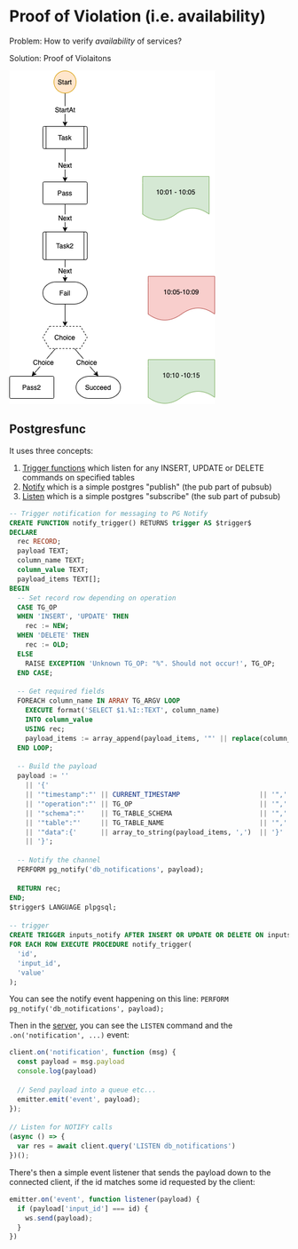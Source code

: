 # Proof of Violation (i.e. availability)

Problem: How to verify *availability* of services? 

Solution: Proof of Violaitons

![image](ref.png)




## Postgresfunc

It uses three concepts:

1. [Trigger functions](https://www.postgresql.org/docs/9.4/functions-trigger.html) which listen for any INSERT, UPDATE or DELETE commands on specified tables
2. [Notify](https://www.postgresql.org/docs/9.1/sql-notify.html) which is a simple postgres "publish" (the pub part of pubsub)
3. [Listen](https://www.postgresql.org/docs/9.1/sql-listen.html) which is a simple postgres "subscribe" (the sub part of pubsub)


```sql
-- Trigger notification for messaging to PG Notify
CREATE FUNCTION notify_trigger() RETURNS trigger AS $trigger$
DECLARE
  rec RECORD;
  payload TEXT;
  column_name TEXT;
  column_value TEXT;
  payload_items TEXT[];
BEGIN
  -- Set record row depending on operation
  CASE TG_OP
  WHEN 'INSERT', 'UPDATE' THEN
    rec := NEW;
  WHEN 'DELETE' THEN
    rec := OLD;
  ELSE
    RAISE EXCEPTION 'Unknown TG_OP: "%". Should not occur!', TG_OP;
  END CASE;

  -- Get required fields
  FOREACH column_name IN ARRAY TG_ARGV LOOP
    EXECUTE format('SELECT $1.%I::TEXT', column_name)
    INTO column_value
    USING rec;
    payload_items := array_append(payload_items, '"' || replace(column_name, '"', '\"') || '":"' || replace(column_value, '"', '\"') || '"');
  END LOOP;

  -- Build the payload
  payload := ''
    || '{'
    || '"timestamp":"' || CURRENT_TIMESTAMP                    || '",'
    || '"operation":"' || TG_OP                                || '",'
    || '"schema":"'    || TG_TABLE_SCHEMA                      || '",'
    || '"table":"'     || TG_TABLE_NAME                        || '",'
    || '"data":{'      || array_to_string(payload_items, ',')  || '}'
    || '}';

  -- Notify the channel
  PERFORM pg_notify('db_notifications', payload);

  RETURN rec;
END;
$trigger$ LANGUAGE plpgsql;

-- trigger
CREATE TRIGGER inputs_notify AFTER INSERT OR UPDATE OR DELETE ON inputs
FOR EACH ROW EXECUTE PROCEDURE notify_trigger(
  'id',
  'input_id',
  'value'
);
```

You can see the notify event happening on this line: `PERFORM pg_notify('db_notifications', payload);`

Then in the [server](server/server.js), you can see the `LISTEN` command and the `.on('notification', ...)` event:

```javascript
client.on('notification', function (msg) {
  const payload = msg.payload
  console.log(payload)

  // Send payload into a queue etc...
  emitter.emit('event', payload);
});

// Listen for NOTIFY calls
(async () => {
  var res = await client.query('LISTEN db_notifications')
})();
```

There's then a simple event listener that sends the payload down to the connected client, if the id matches some id requested by the client:

```javascript
emitter.on('event', function listener(payload) {
  if (payload['input_id'] === id) {
    ws.send(payload);
  }
})
```
